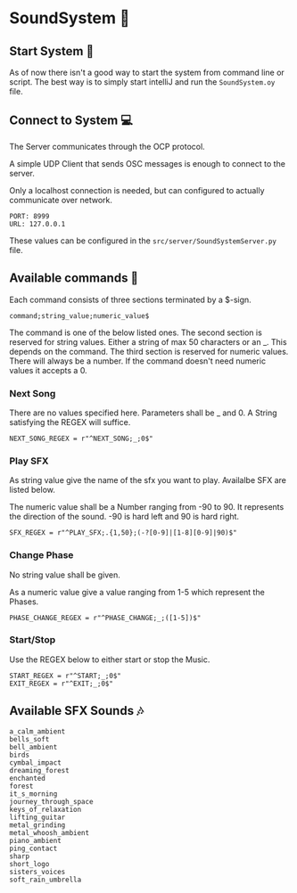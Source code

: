 # SoundSystem 🎼

## Start System 🚀

As of now there isn't a good way to start the system from command line or script.
The best way is to simply start intelliJ and run the ```SoundSystem.oy``` file.

## Connect to System 💻

The Server communicates through the OCP protocol.

A simple UDP Client that sends OSC messages is enough to connect to the server.

Only a localhost connection is needed, but can configured to actually communicate over network.

    PORT: 8999
    URL: 127.0.0.1

These values can be configured in the ```src/server/SoundSystemServer.py``` file.

## Available commands 💬

Each command consists of three sections terminated by a $-sign.

    command;string_value;numeric_value$

The command is one of the below listed ones. The second section is reserved for string values. 
Either a string of max 50 characters or an _. This depends on the command.
The third section is reserved for numeric values. There will always be a number.
If the command doesn't need numeric values it accepts a 0.

### Next Song

There are no values specified here. Parameters shall be _ and 0. A String
satisfying the REGEX will suffice.

    NEXT_SONG_REGEX = r"^NEXT_SONG;_;0$"

### Play SFX

As string value give the name of the sfx you want to play. Availalbe SFX are listed below.

The numeric value shall be a Number ranging from -90 to 90. It represents the direction
of the sound. -90 is hard left and 90 is hard right.

    SFX_REGEX = r"^PLAY_SFX;.{1,50};(-?[0-9]|[1-8][0-9]|90)$"

### Change Phase

No string value shall be given.

As a numeric value give a value ranging from 1-5 which represent the Phases.

    PHASE_CHANGE_REGEX = r"^PHASE_CHANGE;_;([1-5])$"

### Start/Stop

Use the REGEX below to either start or stop the Music.

    START_REGEX = r"^START;_;0$"
    EXIT_REGEX = r"^EXIT;_;0$"

## Available SFX Sounds 🎶

    a_calm_ambient
    bells_soft
    bell_ambient
    birds
    cymbal_impact
    dreaming_forest
    enchanted
    forest
    it_s_morning
    journey_through_space
    keys_of_relaxation
    lifting_guitar
    metal_grinding
    metal_whoosh_ambient
    piano_ambient
    ping_contact
    sharp
    short_logo
    sisters_voices
    soft_rain_umbrella
